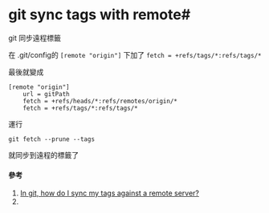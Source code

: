 # git sync tags with remote#
git 同步遠程標籤

在 .git/config的 `[remote "origin"]` 下加了 `fetch = +refs/tags/*:refs/tags/*`

最後就變成

```
[remote "origin"]
    url = gitPath
    fetch = +refs/heads/*:refs/remotes/origin/*
    fetch = +refs/tags/*:refs/tags/*
```

運行 

```
git fetch --prune --tags
```

就同步到遠程的標籤了

#### 參考 ####
1. [In git, how do I sync my tags against a remote server?](https://stackoverflow.com/a/16695334)
2. []()